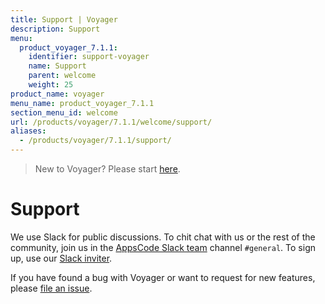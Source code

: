 ```yaml
---
title: Support | Voyager
description: Support
menu:
  product_voyager_7.1.1:
    identifier: support-voyager
    name: Support
    parent: welcome
    weight: 25
product_name: voyager
menu_name: product_voyager_7.1.1
section_menu_id: welcome
url: /products/voyager/7.1.1/welcome/support/
aliases:
  - /products/voyager/7.1.1/support/
---
```

> New to Voyager? Please start [here](/products/voyager/7.1.1/concepts/overview).

# Support

We use Slack for public discussions. To chit chat with us or the rest of the community, join us in the [AppsCode Slack team](https://appscode.slack.com/messages/C0XQFLGRM/details/) channel `#general`. To sign up, use our [Slack inviter](https://slack.appscode.com/).

If you have found a bug with Voyager or want to request for new features, please [file an issue](https://github.com/appscode/voyager/issues/new).
